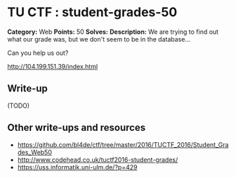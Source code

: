 # TU CTF : student-grades-50

**Category:** Web
**Points:** 50
**Solves:** 
**Description:**
We are trying to find out what our grade was, but we don't seem to be in the database...

Can you help us out?

http://104.199.151.39/index.html


## Write-up

(TODO)

## Other write-ups and resources

* https://github.com/bl4de/ctf/tree/master/2016/TUCTF_2016/Student_Grades_Web50
* http://www.codehead.co.uk/tuctf2016-student-grades/
* https://uss.informatik.uni-ulm.de/?p=429
